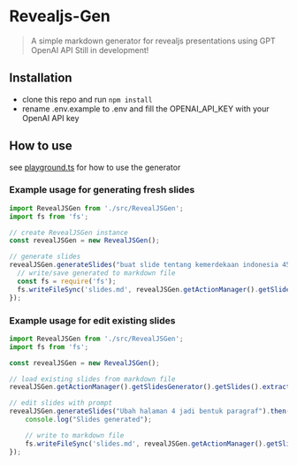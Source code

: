 # Revealjs-Gen
> A simple markdown generator for revealjs presentations using GPT OpenAI API
> Still in development!

## Installation
- clone this repo and run `npm install`
- rename .env.example to .env and fill the OPENAI_API_KEY with your OpenAI API key

## How to use
see [playground.ts](playground.ts) for how to use the generator

### Example usage for generating fresh slides
```typescript
import RevealJSGen from './src/RevealJSGen';
import fs from 'fs';

// create RevealJSGen instance
const revealJSGen = new RevealJSGen();

// generate slides
revealJSGen.generateSlides("buat slide tentang kemerdekaan indonesia 45").then(() => {
  // write/save generated to markdown file
  const fs = require('fs');
  fs.writeFileSync('slides.md', revealJSGen.getActionManager().getSlidesGenerator().getSlides().getRawContent());
});

```

### Example usage for edit existing slides
```typescript
import RevealJSGen from './src/RevealJSGen';
import fs from 'fs';

const revealJSGen = new RevealJSGen();

// load existing slides from markdown file
revealJSGen.getActionManager().getSlidesGenerator().getSlides().extractSlides(fs.readFileSync('slides.md', 'utf8'));

// edit slides with prompt
revealJSGen.generateSlides("Ubah halaman 4 jadi bentuk paragraf").then(() => {
	console.log("Slides generated");

	// write to markdown file
	fs.writeFileSync('slides.md', revealJSGen.getActionManager().getSlidesGenerator().getSlides().getRawContent());
});

```
